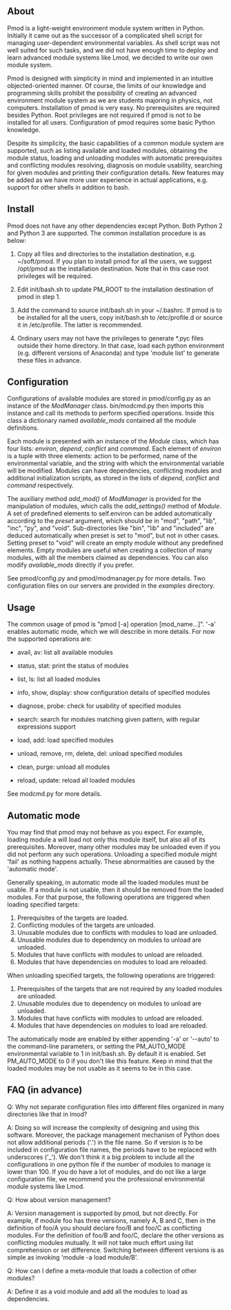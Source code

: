 About
-----
Pmod is a light-weight environment module system written in Python. Initially it
came out as the successor of a complicated shell script for managing
user-dependent environmental variables. As shell script was not well suited for
such tasks, and we did not have enough time to deploy and learn advanced module
systems like Lmod, we decided to write our own module system.

Pmod is designed with simplicity in mind and implemented in an intuitive
objected-oriented manner. Of course, the limits of our knowledge and programming
skills prohibit the possibility of creating an advanced environment module
system as we are students majoring in physics, not computers. Installation of
pmod is very easy. No prerequisites are required besides Python. Root privileges
are not required if pmod is not to be installed for all users. Configuration of
pmod requires some basic Python knowledge.

Despite its simplicity, the basic capabilities of a common module system are
supported, such as listing available and loaded modules, obtaining the module
status, loading and unloading modules with automatic prerequisites and
conflicting modules resolving, diagnosis on module usability, searching for
given modules and printing their configuration details. New features may be
added as we have more user experience in actual applications, e.g. support for
other shells in addition to bash.


Install
-------
Pmod does not have any other dependencies except Python. Both Python 2 and
Python 3 are supported. The common installation procedure is as below:

1. Copy all files and directories to the installation destination, e.g.
   ~/soft/pmod. If you plan to install pmod for all the users, we suggest
   /opt/pmod as the installation destination. Note that in this case root
   privileges will be required.

2. Edit init/bash.sh to update PM_ROOT to the installation destination of pmod
   in step 1.

3. Add the command to source init/bash.sh in your ~/.bashrc. If pmod is to be
   installed for all the users, copy init/bash.sh to /etc/profile.d or source it
   in /etc/profile. The latter is recommended.

4. Ordinary users may not have the privileges to generate \*.pyc files outside
   their home directory. In that case, load each python environment (e.g.
   different versions of Anaconda) and type 'module list' to generate these
   files in advance.


Configuration
-------------
Configurations of available modules are stored in pmod/config.py as an instance
of the *ModManager* class. bin/modcmd.py then imports this instance and call its
methods to perform specified operations. Inside this class a dictionary named
*available\_mods* contained all the module definitions.

Each module is presented with an instance of the *Module* class, which has four
lists: *environ*, *depend*, *conflict* and *command*. Each element of *environ*
is a tuple with three elements: action to be performed, name of the
environmental variable, and the string with which the environmental variable
will be modified. Modules can have dependencies, conflicting modules and
additional initialization scripts, as stored in the lists of *depend*,
*conflict* and *command* respectively.

The auxiliary method *add\_mod()* of *ModManager* is provided for the
manipulation of modules, which calls the *add\_settings()* method of *Module*.
A set of predefined elements to self.environ can be added automatically
according to the *preset* argument, which should be in "mod", "path", "lib",
"inc", "py",  and "void". Sub-directories like "bin", "lib" and "included" are
deduced automatically when preset is set to "mod", but not in other cases.
Setting preset to "void" will create an empty module without any predefined
elements. Empty modules are useful when creating a collection of many modules,
with all the members claimed as dependencies. You can also modify
*available\_mods* directly if you prefer.

See pmod/config.py and pmod/modmanager.py for more details. Two configuration
files on our servers are provided in the *examples* directory.


Usage
-----
The common usage of pmod is "pmod [-a] operation [mod\_name...]". '-a' enables
automatic mode, which we will describe in more details. For now the supported
operations are:

- avail, av: list all available modules

- status, stat: print the status of modules

- list, ls: list all loaded modules

- info, show, display: show configuration details of specified modules

- diagnose, probe: check for usability of specified modules

- search: search for modules matching given pattern, with regular expressions
          support

- load, add: load specified modules

- unload, remove, rm, delete, del: unload specified modules

- clean, purge: unload all modules

- reload, update: reload all loaded modules

See modcmd.py for more details.


Automatic mode
--------------
You may find that pmod may not behave as you expect. For example, loading module
a will load not only this module itself, but also all of its prerequisites.
Moreover, many other modules may be unloaded even if you did not perform any
such operations. Unloading a specified module might 'fail' as nothing happens
actually. These abnormalities are caused by the 'automatic mode'.

Generally speaking, in automatic mode all the loaded modules must be usable. If
a module is not usable, then it should be removed from the loaded modules. For
that purpose, the following operations are triggered when loading specified
targets:

1. Prerequisites of the targets are loaded.
2. Conflicting modules of the targets are unloaded.
3. Unusable modules due to conflicts with modules to load are unloaded.
4. Unusable modules due to dependency on modules to unload are unloaded.
5. Modules that have conflicts with modules to unload are reloaded.
6. Modules that have dependencies on modules to load are reloaded.

When unloading specified targets, the following operations are triggered:

1. Prerequisites of the targets that are not required by any loaded modules are
   unloaded.
2. Unusable modules due to dependency on modules to unload are unloaded.
3. Modules that have conflicts with modules to unload are reloaded.
4. Modules that have dependencies on modules to load are reloaded.

The automatically mode are enabled by either appending '-a' or '--auto' to the
command-line parameters, or setting the PM_AUTO_MODE environmental variable to 1
in init/bash.sh. By default it is enabled. Set PM_AUTO_MODE to 0 if you don't
like this feature. Keep in mind that the loaded modules may be not usable as it
seems to be in this case.


FAQ (in advance)
----------------
Q: Why not separate configuration files into different files organized in many
   directories like that in lmod?

A: Doing so will increase the complexity of designing and using this software.
   Moreover, the package management mechanism of Python does not allow
   additional periods ('.') in the file name. So if version is to be included in
   configuration file names, the periods have to be replaced with underscores
   ('\_'). We don't think it a big problem to include all the configurations in
   one python file if the number of modules to manage is lower than 100. If you
   do have a lot of modules, and do not like a large configuration file, we
   recommend you the professional environmental module systems like Lmod.

Q: How about version management?

A: Version management is supported by pmod, but not directly. For example, if
   module foo has three versions, namely A, B and C, then in the definition of
   foo/A you should declare foo/B and foo/C as conflicting modules. For the
   definition of foo/B and foo/C, declare the other versions as conflicting
   modules mutually. It will not take much effort using list comprehension or
   set difference. Switching between different versions is as simple as invoking
   'module -a load module/B'.

Q: How can I define a meta-module that loads a collection of other modules?

A: Define it as a void module and add all the modules to load as dependencies.
